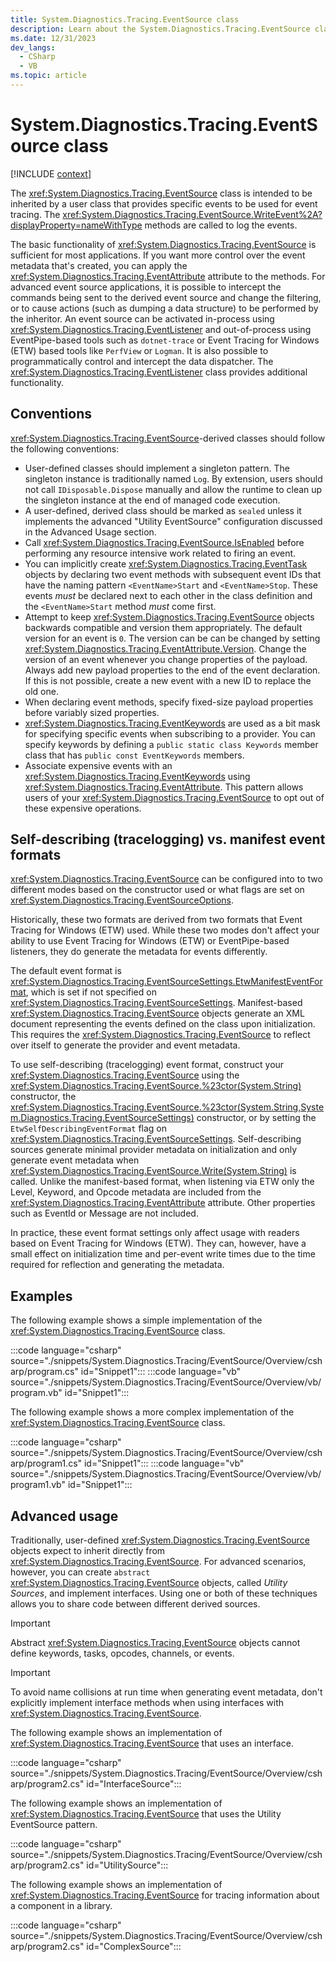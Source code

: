 ```yaml
---
title: System.Diagnostics.Tracing.EventSource class
description: Learn about the System.Diagnostics.Tracing.EventSource class.
ms.date: 12/31/2023
dev_langs:
  - CSharp
  - VB
ms.topic: article
---
```

# System.Diagnostics.Tracing.EventSource class

[!INCLUDE [context](includes/context.md)]

The <xref:System.Diagnostics.Tracing.EventSource> class is intended to be inherited by a user class that provides specific events to be used for event tracing. The <xref:System.Diagnostics.Tracing.EventSource.WriteEvent%2A?displayProperty=nameWithType> methods are called to log the events.

The basic functionality of <xref:System.Diagnostics.Tracing.EventSource> is sufficient for most applications. If you want more control over the event metadata that's created, you can apply the <xref:System.Diagnostics.Tracing.EventAttribute> attribute to the methods. For advanced event source applications, it is possible to intercept the commands being sent to the derived event source and change the filtering, or to cause actions (such as dumping a data structure) to be performed by the inheritor. An event source can be activated in-process using <xref:System.Diagnostics.Tracing.EventListener> and out-of-process using EventPipe-based tools such as `dotnet-trace` or Event Tracing for Windows (ETW) based tools like `PerfView` or `Logman`. It is also possible to programmatically control and intercept the data dispatcher. The <xref:System.Diagnostics.Tracing.EventListener> class provides additional functionality.

## Conventions

<xref:System.Diagnostics.Tracing.EventSource>-derived classes should follow the following conventions:

- User-defined classes should implement a singleton pattern. The singleton instance is traditionally named `Log`. By extension, users should not call `IDisposable.Dispose` manually and allow the runtime to clean up the singleton instance at the end of managed code execution.
- A user-defined, derived class should be marked as `sealed` unless it implements the advanced "Utility EventSource" configuration discussed in the Advanced Usage section.
- Call <xref:System.Diagnostics.Tracing.EventSource.IsEnabled> before performing any resource intensive work related to firing an event.
- You can implicitly create <xref:System.Diagnostics.Tracing.EventTask> objects by declaring two event methods with subsequent event IDs that have the naming pattern `<EventName>Start` and `<EventName>Stop`. These events _must_ be declared next to each other in the class definition and the `<EventName>Start` method _must_ come first.
- Attempt to keep <xref:System.Diagnostics.Tracing.EventSource> objects backwards compatible and version them appropriately. The default version for an event is `0`. The version can be can be changed by setting <xref:System.Diagnostics.Tracing.EventAttribute.Version>. Change the version of an event whenever you change properties of the payload. Always add new payload properties to the end of the event declaration. If this is not possible, create a new event with a new ID to replace the old one.
- When declaring event methods, specify fixed-size payload properties before variably sized properties.
- <xref:System.Diagnostics.Tracing.EventKeywords> are used as a bit mask for specifying specific events when subscribing to a provider. You can specify keywords by defining a `public static class Keywords` member class that has `public const EventKeywords` members.
- Associate expensive events with an <xref:System.Diagnostics.Tracing.EventKeywords> using <xref:System.Diagnostics.Tracing.EventAttribute>. This pattern allows users of your <xref:System.Diagnostics.Tracing.EventSource> to opt out of these expensive operations.

## Self-describing (tracelogging) vs. manifest event formats

<xref:System.Diagnostics.Tracing.EventSource> can be configured into to two different modes based on the constructor used or what flags are set on <xref:System.Diagnostics.Tracing.EventSourceOptions>.

Historically, these two formats are derived from two formats that Event Tracing for Windows (ETW) used. While these two modes don't affect your ability to use Event Tracing for Windows (ETW) or EventPipe-based listeners, they do generate the metadata for events differently.

The default event format is <xref:System.Diagnostics.Tracing.EventSourceSettings.EtwManifestEventFormat>, which is set if not specified on <xref:System.Diagnostics.Tracing.EventSourceSettings>. Manifest-based <xref:System.Diagnostics.Tracing.EventSource> objects generate an XML document representing the events defined on the class upon initialization. This requires the <xref:System.Diagnostics.Tracing.EventSource> to reflect over itself to generate the provider and event metadata.

To use self-describing (tracelogging) event format, construct your <xref:System.Diagnostics.Tracing.EventSource> using the <xref:System.Diagnostics.Tracing.EventSource.%23ctor(System.String)> constructor, the <xref:System.Diagnostics.Tracing.EventSource.%23ctor(System.String,System.Diagnostics.Tracing.EventSourceSettings)> constructor, or by setting the `EtwSelfDescribingEventFormat` flag on <xref:System.Diagnostics.Tracing.EventSourceSettings>. Self-describing sources generate minimal provider metadata on initialization and only generate event metadata when <xref:System.Diagnostics.Tracing.EventSource.Write(System.String)> is called. Unlike the manifest-based format, when listening via ETW only the Level, Keyword, and Opcode metadata are included from the <xref:System.Diagnostics.Tracing.EventAttribute> attribute. Other properties such as EventId or Message are not included.

In practice, these event format settings only affect usage with readers based on Event Tracing for Windows (ETW). They can, however, have a small effect on initialization time and per-event write times due to the time required for reflection and generating the metadata.

## Examples

The following example shows a simple implementation of the <xref:System.Diagnostics.Tracing.EventSource> class.

:::code language="csharp" source="./snippets/System.Diagnostics.Tracing/EventSource/Overview/csharp/program.cs" id="Snippet1":::
:::code language="vb" source="./snippets/System.Diagnostics.Tracing/EventSource/Overview/vb/program.vb" id="Snippet1":::

The following example shows a more complex implementation of the <xref:System.Diagnostics.Tracing.EventSource> class.

:::code language="csharp" source="./snippets/System.Diagnostics.Tracing/EventSource/Overview/csharp/program1.cs" id="Snippet1":::
:::code language="vb" source="./snippets/System.Diagnostics.Tracing/EventSource/Overview/vb/program1.vb" id="Snippet1":::

## Advanced usage

Traditionally, user-defined <xref:System.Diagnostics.Tracing.EventSource> objects expect to inherit directly from <xref:System.Diagnostics.Tracing.EventSource>. For advanced scenarios, however, you can create `abstract` <xref:System.Diagnostics.Tracing.EventSource> objects, called _Utility Sources_, and implement interfaces. Using one or both of these techniques allows you to share code between different derived sources.

> [!IMPORTANT]
> Abstract <xref:System.Diagnostics.Tracing.EventSource> objects cannot define keywords, tasks, opcodes, channels, or events.

> [!IMPORTANT]
> To avoid name collisions at run time when generating event metadata, don't explicitly implement interface methods when using interfaces with <xref:System.Diagnostics.Tracing.EventSource>.

The following example shows an implementation of <xref:System.Diagnostics.Tracing.EventSource> that uses an interface.

:::code language="csharp" source="./snippets/System.Diagnostics.Tracing/EventSource/Overview/csharp/program2.cs" id="InterfaceSource":::

The following example shows an implementation of <xref:System.Diagnostics.Tracing.EventSource> that uses the Utility EventSource pattern.

:::code language="csharp" source="./snippets/System.Diagnostics.Tracing/EventSource/Overview/csharp/program2.cs" id="UtilitySource":::

The following example shows an implementation of <xref:System.Diagnostics.Tracing.EventSource> for tracing information about a component in a library.

:::code language="csharp" source="./snippets/System.Diagnostics.Tracing/EventSource/Overview/csharp/program2.cs" id="ComplexSource":::
